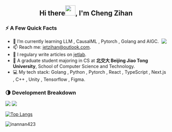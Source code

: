 <h2 align="center">Hi there<img src="https://cdn.jsdelivr.net/gh/dmego/images/img/Hi.gif" height="32" />, I'm Cheng Zihan </h2>
<!-- <h3 align="center">I’m currently focusing on deep learning.</h3> -->

### ⚡️ A Few Quick Facts

<img align="right" src="https://readme-stats-dmego.vercel.app/api?username=inannan423&show_icons=true&icon_color=1573B3&hide_title=true&text_color=718096&bg_color=00000000&hide_border=true"/>

<ul>
    <li> 🌱 I’m currently learning LLM , CausalML , Pytorch , Golang and AIGC.</li>
    <li> 📫 Reach me: <a href="mailto:jetzihan@outlook.com">jetzihan@outlook.com</a>.</li>
    <li> 📝 I regulary write articles on <a href="https://www.jet-lab.site/">jetlab</a>.</li>
    <li> 🚝 A graduate student majoring in CS at <b>北交大 Beijing Jiao Tong University</b>, School of Computer Science and Technology.</li>
    <li> 💻 My tech stack: Golang , Python , Pytorch , React , TypeScript , Next.js , C++ , Unity , Tensorflow , Figma.</li>
</ul>

### 🌗 Development Breakdown

![](https://raw.githubusercontent.com/inannan423/stats/master/generated/languages.svg#gh-dark-mode-only)
![](https://raw.githubusercontent.com/inannan423/stats/master/generated/languages.svg#gh-light-mode-only)

[![Top Langs](https://github-readme-stats.vercel.app/api/top-langs/?username=inannan423&layout=compact)](https://github.com/inannan423/github-readme-stats)

 <img src="https://komarev.com/ghpvc/?username=inannan423" alt="inannan423" />
